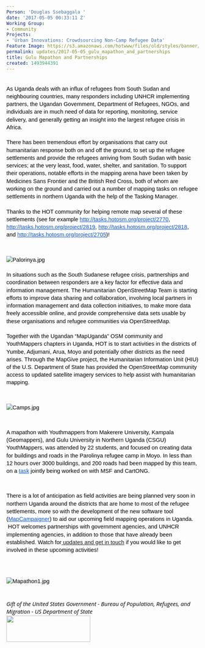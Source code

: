 ```yaml
---
Person: 'Douglas Ssebaggala '
date: '2017-05-05 00:33:11 Z'
Working Group:
- Community
Projects:
- 'Urban Innovations: Crowdsourcing Non-Camp Refugee Data'
Feature Image: https://s3.amazonaws.com/hotwww/files/old/styles/banner/public/20170407_090235.jpg
permalink: updates/2017-05-05_gulu_mapathon_and_partnerships
title: Gulu Mapathon and Partnerships
created: 1493944391
---
```

<p style="line-height: 1.38; margin-top: 0pt; margin-bottom: 0pt;" dir="ltr"><span style="font-size: 11pt; font-family: Arial; color: #000000; background-color: transparent; font-weight: 400; font-style: normal; font-variant: normal; text-decoration: none; vertical-align: baseline; white-space: pre-wrap;">&nbsp;</span></p><p style="line-height: 1.38; margin-top: 0pt; margin-bottom: 0pt;" dir="ltr"><span style="font-size: 11pt; font-family: Arial; color: #000000; background-color: transparent; font-weight: 400; font-style: normal; font-variant: normal; text-decoration: none; vertical-align: baseline; white-space: pre-wrap;">As Uganda deals with an influx of refugees from South Sudan and neighbouring countries, many responders including UNHCR implementing partners, the Ugandan Government, Department of Refugees, NGOs, and individuals are in much need of data for reporting, monitoring, service delivery, and generally getting an insight into the largest refugee crisis in Africa.</span></p><p style="line-height: 1.38; margin-top: 0pt; margin-bottom: 0pt;" dir="ltr">&nbsp;</p><p style="line-height: 1.38; margin-top: 0pt; margin-bottom: 0pt;" dir="ltr"><span style="font-size: 11pt; font-family: Arial; color: #000000; background-color: transparent; font-weight: 400; font-style: normal; font-variant: normal; text-decoration: none; vertical-align: baseline; white-space: pre-wrap;">There has been tremendous effort by organisations that carry out humanitarian response both on and off the ground, to set up the refugee settlements and provide the refugees arriving from South Sudan with basic services; at the very least, food, water, shelter, and sanitation. To support their operations, notable efforts in the mapping arena have been taken by Medicines Sans Frontier and the British Red Cross, both of whom are working on the ground and carried out a number of mapping tasks on refugee settlements in northern Uganda with the help of the Tasking Manager. </span></p><p style="line-height: 1.38; margin-top: 0pt; margin-bottom: 0pt;" dir="ltr">&nbsp;</p><p style="line-height: 1.38; margin-top: 0pt; margin-bottom: 0pt;" dir="ltr"><span style="font-size: 11pt; font-family: Arial; color: #000000; background-color: transparent; font-weight: 400; font-style: normal; font-variant: normal; text-decoration: none; vertical-align: baseline; white-space: pre-wrap;">Thanks to the HOT community for helping remote map several of these settlements (see for example </span><a style="text-decoration: none;" href="http://tasks.hotosm.org/project/2770"><span style="font-size: 11pt; font-family: Arial; color: #1155cc; background-color: transparent; font-weight: 400; font-style: normal; font-variant: normal; text-decoration: underline; vertical-align: baseline; white-space: pre-wrap;">http://tasks.hotosm.org/project/2770</span></a><span style="font-size: 11pt; font-family: Arial; color: #000000; background-color: transparent; font-weight: 400; font-style: normal; font-variant: normal; text-decoration: none; vertical-align: baseline; white-space: pre-wrap;">, </span><a style="text-decoration: none;" href="http://tasks.hotosm.org/project/2819"><span style="font-size: 11pt; font-family: Arial; color: #1155cc; background-color: transparent; font-weight: 400; font-style: normal; font-variant: normal; text-decoration: underline; vertical-align: baseline; white-space: pre-wrap;">http://tasks.hotosm.org/project/2819</span></a><span style="font-size: 11pt; font-family: Arial; color: #000000; background-color: transparent; font-weight: 400; font-style: normal; font-variant: normal; text-decoration: none; vertical-align: baseline; white-space: pre-wrap;">, </span><a style="text-decoration: none;" href="http://tasks.hotosm.org/project/2818"><span style="font-size: 11pt; font-family: Arial; color: #1155cc; background-color: transparent; font-weight: 400; font-style: normal; font-variant: normal; text-decoration: underline; vertical-align: baseline; white-space: pre-wrap;">http://tasks.hotosm.org/project/2818</span></a><span style="font-size: 11pt; font-family: Arial; color: #000000; background-color: transparent; font-weight: 400; font-style: normal; font-variant: normal; text-decoration: none; vertical-align: baseline; white-space: pre-wrap;">, and </span><a style="text-decoration: none;" href="http://tasks.hotosm.org/project/2705"><span style="font-size: 11pt; font-family: Arial; color: #1155cc; background-color: transparent; font-weight: 400; font-style: normal; font-variant: normal; text-decoration: underline; vertical-align: baseline; white-space: pre-wrap;">http://tasks.hotosm.org/project/2705</span></a><span style="font-size: 11pt; font-family: Arial; color: #000000; background-color: transparent; font-weight: 400; font-style: normal; font-variant: normal; text-decoration: none; vertical-align: baseline; white-space: pre-wrap;">)!</span></p><p><strong id="docs-internal-guid-d5c2a10e-d5fb-55c5-bd19-460babe7a9e2" style="font-weight: normal;">&nbsp;</strong></p><p style="line-height: 1.38; margin-top: 0pt; margin-bottom: 0pt;" dir="ltr"><span style="font-size: 11pt; font-family: Arial; color: #000000; background-color: transparent; font-weight: 400; font-style: normal; font-variant: normal; text-decoration: none; vertical-align: baseline; white-space: pre-wrap;"><img style="border: none; transform: rotate(0.00rad); -webkit-transform: rotate(0.00rad);" src="https://lh6.googleusercontent.com/OKih2imB0nETR6yH6V4SsVmjJKbH6CTfWV16cAwtnH4j_AN1wWs7qwwAnKs-C7OEIfZN6fCNVMqJ8CZ306rLlZSCVYtvnpDE9ESQfdM1-xi4rAd3RbM91djoLbdLApU8NraDBA3j" alt="Palorinya.jpg" style="width:624px;height:320px"></span></p><p style="line-height: 1.38; margin-top: 0pt; margin-bottom: 0pt;" dir="ltr">&nbsp;</p><p style="line-height: 1.38; margin-top: 0pt; margin-bottom: 0pt;" dir="ltr"><span style="font-size: 11pt; font-family: Arial; color: #000000; background-color: transparent; font-weight: 400; font-style: normal; font-variant: normal; text-decoration: none; vertical-align: baseline; white-space: pre-wrap;">In situations such as the South Sudanese refugee crisis, partnerships and coordination between responders are a key factor for effective data and information management. The Humanitarian OpenStreetMap Team is starting efforts to improve data sharing and collaboration, involving local partners in information management and data collection initiatives, to make more data freely accessible online, and provide comprehensive data sets usable by these organisations and refugee communities via OpenStreetMap.</span></p><p style="line-height: 1.38; margin-top: 0pt; margin-bottom: 0pt;" dir="ltr">&nbsp;</p><p style="line-height: 1.38; margin-top: 0pt; margin-bottom: 0pt;" dir="ltr"><span style="font-size: 11pt; font-family: Arial; color: #000000; background-color: transparent; font-weight: 400; font-style: normal; font-variant: normal; text-decoration: none; vertical-align: baseline; white-space: pre-wrap;">Together with the Ugandan “MapUganda” OSM community and YouthMappers chapters in Uganda, HOT is to start activities in the districts of Yumbe, Adjumani, Arua, Moyo and potentially other districts as the need arises. Through the MapGive project, the Humanitarian Information Unit (HIU) of the U.S. Department of State has provided the OpenStreetMap community access to updated satellite imagery services to help assist with humanitarian mapping.</span></p><p><strong style="font-weight: normal;">&nbsp;</strong></p><p style="line-height: 1.38; margin-top: 0pt; margin-bottom: 0pt;" dir="ltr"><span style="font-size: 11pt; font-family: Arial; color: #000000; background-color: transparent; font-weight: 400; font-style: normal; font-variant: normal; text-decoration: none; vertical-align: baseline; white-space: pre-wrap;"><img style="border: none; transform: rotate(0.00rad); -webkit-transform: rotate(0.00rad);" src="https://lh3.googleusercontent.com/UWqb0gO989i4gSJAUX37WZmd9iq67YNsYEbGC8KjLX1m2jFMrt5KOGh2ucxNYXCvPICYpCh_rIWMWSzmoX1Wt8NKh_cySPLivRSBWyAvA1IckFWxdOHsQ5o97sxF-QueQabMNhTk" alt="Camps.jpg" style="width:624px;height:375px"></span></p><p>&nbsp;</p><p style="line-height: 1.38; margin-top: 0pt; margin-bottom: 0pt;" dir="ltr"><span style="font-size: 11pt; font-family: Arial; color: #000000; background-color: transparent; font-weight: 400; font-style: normal; font-variant: normal; text-decoration: none; vertical-align: baseline; white-space: pre-wrap;">A mapathon with Youthmappers from Makerere University, Kampala (Geomappers), and Gulu University in Northern Uganda (CSGU) YouthMappers, was attended by 22 students, and focused on creating data for buildings and roads in the Parolinya refugee camp in Moyo. In less than 12 hours over 3000 buildings, and 200 roads had been mapped by this team, on a </span><a style="text-decoration: none;" href="http://tasks.hotosm.org/project/2770"><span style="font-size: 11pt; font-family: Arial; color: #1155cc; background-color: transparent; font-weight: 400; font-style: normal; font-variant: normal; text-decoration: underline; vertical-align: baseline; white-space: pre-wrap;">task</span></a><span style="font-size: 11pt; font-family: Arial; color: #000000; background-color: transparent; font-weight: 400; font-style: normal; font-variant: normal; text-decoration: none; vertical-align: baseline; white-space: pre-wrap;"> jointly being worked on with MSF and CartONG.</span></p><p><strong style="font-weight: normal;">&nbsp;</strong></p><p style="line-height: 1.38; margin-top: 0pt; margin-bottom: 0pt;" dir="ltr"><span style="font-size: 11pt; font-family: Arial; color: #000000; background-color: transparent; font-weight: 400; font-style: normal; font-variant: normal; text-decoration: none; vertical-align: baseline; white-space: pre-wrap;">There is a lot of anticipation as field activities are being planned very soon in northern Uganda around the districts that are home to most of the refugee settlements, more so with the development of the new software tool (</span><a style="text-decoration: none;" href="https://github.com/hotosm/field-campaigner"><span style="font-size: 11pt; font-family: Arial; color: #1155cc; background-color: transparent; font-weight: 400; font-style: normal; font-variant: normal; text-decoration: underline; vertical-align: baseline; white-space: pre-wrap;">MapCampaigner</span></a><span style="font-size: 11pt; font-family: Arial; color: #000000; background-color: transparent; font-weight: 400; font-style: normal; font-variant: normal; text-decoration: none; vertical-align: baseline; white-space: pre-wrap;">) to aid our upcoming field mapping operations in Uganda. &nbsp;HOT welcomes partnerships with government agencies, and UNHCR implementing agencies, in addition to those that have already been established. Watch for</span><span style="font-size: 11pt; font-family: Arial; color: #000000; background-color: transparent; font-weight: 400; font-style: normal; font-variant: normal; text-decoration: none; vertical-align: baseline; white-space: pre-wrap;"><a href="https://twitter.com/hotosm"> updates and get in touch</a> if you would like to get involved in these upcoming activities!</span></p><p><strong style="font-weight: normal;"><br><br></strong></p><p style="line-height: 1.38; margin-top: 0pt; margin-bottom: 0pt;" dir="ltr"><span style="font-size: 11pt; font-family: Arial; color: #000000; background-color: transparent; font-weight: 400; font-style: normal; font-variant: normal; text-decoration: none; vertical-align: baseline; white-space: pre-wrap;"><img style="border: none; transform: rotate(0.00rad); -webkit-transform: rotate(0.00rad);" src="https://lh3.googleusercontent.com/2ZEhUNKqZsJeE-4PqaE7fqoifZFvFSbeT1acfFi8vxjMrLIHHeApK5UcNLQECIrybsfC_i84PflpBJjhRUuAdN2BEmL6Fllyep_pDM0w1rc-dVXAGt037prMHqitmsnYiXQlbzRv" alt="Mapathon1.jpg" style="width:624px;height:375px"></span></p><p style="line-height: 1.38; margin-top: 0pt; margin-bottom: 0pt;" dir="ltr">&nbsp;</p><p style="line-height: 1.38; margin-top: 0pt; margin-bottom: 0pt;" dir="ltr">&nbsp;</p><p style="line-height: 1.38; margin-top: 0pt; margin-bottom: 0pt;" dir="ltr"><span id="docs-internal-guid-5b701aee-378b-0dc3-a3da-d5dfda8180f3" style="font-size: 11pt; font-family: 'Open Sans'; color: #000000; background-color: transparent; font-weight: 400; font-style: italic; font-variant: normal; text-decoration: none; vertical-align: baseline;">Gift of the United States Government - Bureau of Population, Refugees, and Migration - US Department of State</span></p><p style="line-height: 1.38; margin-top: 0pt; margin-bottom: 0pt;" dir="ltr"><span style="font-size: 11pt; font-family: 'Open Sans'; color: #000000; background-color: transparent; font-weight: 400; font-style: italic; font-variant: normal; text-decoration: none; vertical-align: baseline;"><img class="image-medium" src="https://s3.amazonaws.com/hotwww/files/old/styles/medium/public/US-Flag%2BDoS.jpg?itok=Xfo8teb8" alt="" style="width:220px;height:69px"></span></p><p style="line-height: 1.38; margin-top: 0pt; margin-bottom: 0pt;" dir="ltr">&nbsp;</p><p><span style="font-weight: normal;">&nbsp;</span></p>
